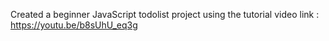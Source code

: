 Created a beginner JavaScript todolist project using the tutorial video link : https://youtu.be/b8sUhU_eq3g

